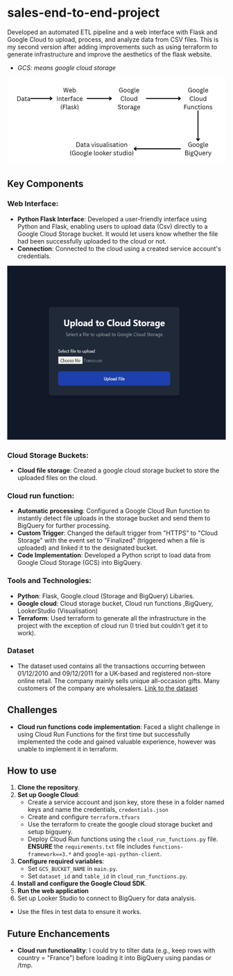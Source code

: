 # sales-end-to-end-project
Developed an automated ETL pipeline and a web interface with Flask and Google Cloud to upload, process, and analyze data from CSV files. This is my second version after adding improvements such as using terraform to generate infrastructure and improve the aesthetics of the flask website.
- *GCS: means google cloud storage*

<img src="https://github.com/Joshua-K1234/sales-end-to-end-project/blob/main/images/cloud%20project%20components.JPG" alt="Components diagram" width="(200/9)16" height="200"/>

## Key Components

### Web Interface:
- **Python Flask Interface**: Developed a user-friendly interface using Python and Flask, enabling users to upload data (Csv) directly to a Google Cloud Storage bucket. It would let users know whether the file had been successfully uploaded to the cloud or not.
- **Connection**: Connected to the cloud using a created service account's credentials.

<img src="https://github.com/Joshua-K1234/sales-end-to-end-project/blob/main/images/website.JPG" alt="Components diagram" width="(400/9)16" height="400"/> 

### Cloud Storage Buckets:
- **Cloud file storage**: Created a google cloud storage bucket to store the uploaded files on the cloud.

### Cloud run function:
- **Automatic processing**: Configured a Google Cloud Run function to instantly detect file uploads in the storage bucket and send them to BigQuery for further processing.
- **Custom Trigger**: Changed the default trigger from "HTTPS" to "Cloud Storage" with the event set to "Finalized" (triggered when a file is uploaded) and linked it to the designated bucket.
- **Code Implementation**: Developed a Python script to load data from Google Cloud Storage (GCS) into BigQuery.

### Tools and Technologies:
- **Python**: Flask, Google.cloud (Storage and BigQuery) Libaries.
- **Google cloud**: Cloud storage bucket, Cloud run functions ,BigQuery, LookerStudio (Visualisation)
- **Terraform**: Used terraform to generate all the infrastructure in the project with the exception of cloud run (I tried but couldn't get it to work).

### Dataset
- The dataset used contains all the transactions occurring between 01/12/2010 and 09/12/2011 for a UK-based and registered non-store online retail. The company mainly sells unique all-occasion gifts. Many customers of the company are wholesalers. [Link to the dataset](https://www.kaggle.com/datasets/carrie1/ecommerce-data)

## Challenges
- **Cloud run functions code implementation**: Faced a slight challenge in using Cloud Run Functions for the first time but successfully implemented the code and gained valuable experience, however was unable to implement it in terraform.

## How to use
1. **Clone the repository**.  
2. **Set up Google Cloud**:
   - Create a service account and json key, store these in a folder named keys and name the credentials, `credentials.json`
   - Create and configure `terraform.tfvars`
   - Use the terraform to create the google cloud storage bucket and setup bigquery.
   - Deploy Cloud Run functions using the `cloud_run_functions.py` file.  **ENSURE** the `requirements.txt` file includes `functions-framework==3.*` and `google-api-python-client`.  
4. **Configure required variables**:  
   - Set `GCS_BUCKET_NAME` in `main.py`.  
   - Set `dataset_id` and `table_id` in `cloud_run_functions.py`.
5. **Install and configure the Google Cloud SDK**.  
6. **Run the web application**
7. Set up Looker Studio to connect to BigQuery for data analysis.
- Use the files in test data to ensure it works.

## Future Enchancements
- **Cloud run functionality**: I could try to tilter data (e.g., keep rows with country = "France") before loading it into BigQuery using pandas or /tmp.
